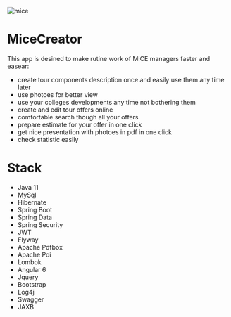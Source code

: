 ![mice](https://user-images.githubusercontent.com/71966012/173249222-4b6e95ff-4411-44d4-8df3-55086b6f74e4.png)

# MiceCreator
This app is desined to make rutine work of MICE managers faster and easear:
- create tour components description once and easily use them any time later
- use photoes for better view
- use your colleges developments any time not bothering them
- create and edit tour offers online
- comfortable search though all your offers
- prepare estimate for your offer in one click
- get nice presentation with photoes in pdf in one click
- check statistic easily

# Stack
- Java 11
- MySql
- Hibernate
- Spring Boot
- Spring Data
- Spring Security
- JWT
- Flyway
- Apache Pdfbox
- Apache Poi
- Lombok
- Angular 6
- Jquery
- Bootstrap
- Log4j
- Swagger
- JAXB
